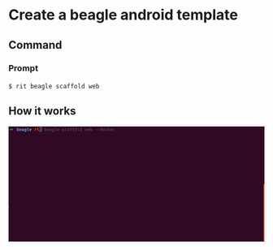 # Create a beagle android template

## Command

### Prompt

`$ rit beagle scaffold web`

## How it works

![gif](doc/scaffold-beagle-web.gif)
